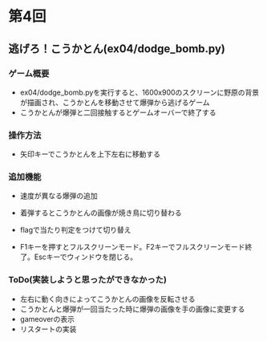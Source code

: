 # 第4回
## 逃げろ！こうかとん(ex04/dodge_bomb.py)
### ゲーム概要
- ex04/dodge_bomb.pyを実行すると、1600x900のスクリーンに野原の背景が描画され、こうかとんを移動させて爆弾から逃げるゲーム
- こうかとんが爆弾と二回接触するとゲームオーバーで終了する

### 操作方法
- 矢印キーでこうかとんを上下左右に移動する
### 追加機能
- 速度が異なる爆弾の追加

- 着弾するとこうかとんの画像が焼き鳥に切り替わる
* flagで当たり判定をつけて切り替え

- F1キーを押すとフルスクリーンモード。F2キーでフルスクリーンモード終了。Escキーでウィンドウを閉じる。

### ToDo(実装しようと思ったができなかった)
- 左右に動く向きによってこうかとんの画像を反転させる
- こうかとんと爆弾が一回当たった時に爆弾の画像を手の画像に変更する
- gameoverの表示
- リスタートの実装